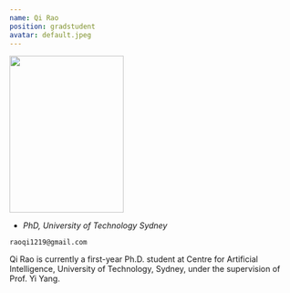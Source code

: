 ```yaml
---
name: Qi Rao
position: gradstudent
avatar: default.jpeg
---
```


<img width="200" height="275" src="{{site.baseurl}}/images/people/{{page.avatar}}" data-action="zoom">

- _PhD, University of Technology Sydney_<br>
<!--- _Science coach. Collaborator. Transdisciplinary optimist._-->

<i class="fa fa-envelope-o"></i> `raoqi1219@gmail.com`

Qi Rao is currently a first-year Ph.D. student at Centre for Artificial Intelligence, University of Technology, Sydney, under the supervision of Prof. Yi Yang.
